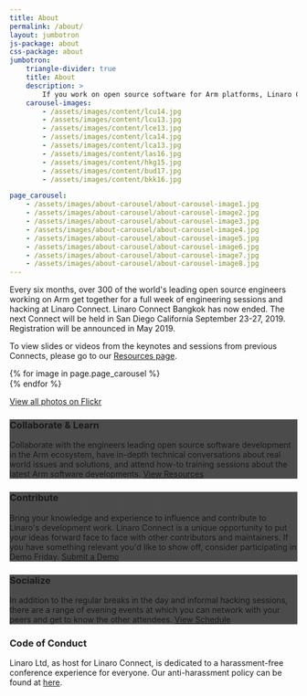 ```yaml
---
title: About
permalink: /about/
layout: jumbotron
js-package: about
css-package: about
jumbotron:
    triangle-divider: true
    title: About
    description: >
        If you work on open source software for Arm platforms, Linaro Connect is the place to be to understand the latest developments and work directly with the most active engineers and maintainers in the ecosystem.
    carousel-images:
        - /assets/images/content/lcu14.jpg
        - /assets/images/content/lcu13.jpg
        - /assets/images/content/lce13.jpg
        - /assets/images/content/lca14.jpg
        - /assets/images/content/lca13.jpg
        - /assets/images/content/las16.jpg
        - /assets/images/content/hkg15.jpg
        - /assets/images/content/bud17.jpg
        - /assets/images/content/bkk16.jpg

page_carousel:
    - /assets/images/about-carousel/about-carousel-image1.jpg
    - /assets/images/about-carousel/about-carousel-image2.jpg
    - /assets/images/about-carousel/about-carousel-image3.jpg
    - /assets/images/about-carousel/about-carousel-image4.jpg
    - /assets/images/about-carousel/about-carousel-image5.jpg
    - /assets/images/about-carousel/about-carousel-image6.jpg
    - /assets/images/about-carousel/about-carousel-image7.jpg
    - /assets/images/about-carousel/about-carousel-image8.jpg
---
```

<div class="row content p-t-40 p-b-40 text-center" id="content-container">
    <div class="container">
        <div class="col-xs-12">
        <p>
            Every six months, over 300 of the world's leading open source engineers working on Arm get together for a full week of engineering sessions and hacking at Linaro Connect. Linaro Connect Bangkok has now ended. The next Connect will be held in San Diego California September 23-27, 2019. Registration will be announced in May 2019.
        </p>
        <p>
            To view slides or videos from the keynotes and sessions from previous Connects, please go to our
            <a href="/resources/">Resources page</a>.
        </p>
        </div>
    </div>
</div>
<div class="row content p-t-40 p-b-40 shadowed-row" id="image-row">
    <div class="owl-carousel owl-theme">
        {% for image in page.page_carousel %}
            <div class="activity-block item">
                <a href="#" data-featherlight="{{image}}">
                    <img src="data:image/gif;base64,R0lGODlhAQABAAAAACH5BAEKAAEALAAAAAABAAEAAAICTAEAOw=="
                        data-src="{{image}}" class="owl-lazy img-responsive" alt="About Carousel Image {{forloop.index}}" />
                </a>
            </div>
        {% endfor %}
    </div>
    <p class="text-center">
        <a href="https://www.flickr.com/photos/linaroorg/albums" class="btn btn-primary">View all photos on Flickr</a>
    </p>
</div>
<div class="row content p-t-40 p-b-40" id="about-block-row">
    <div class="container">
        <div class="col-md-4">
            <div class="about-block text-center" style="background: linear-gradient(
            rgba(0, 0, 0, 0.7), 
            rgba(0, 0, 0, 0.7)
            ), url(/assets/images/content/collaborate-and-learn.jpg);  background-size: cover;">
                <h3>Collaborate & Learn</h3>
                <p>
                    Collaborate with the engineers leading open source software development in the Arm ecosystem, have in-depth technical conversations about real world issues and solutions, and attend how-to training sessions about the latest Arm software developments.
                    <a href="/schedule/" class="btn btn-primary center-block m-t-20">View Resources</a>
                </p>
            </div>
        </div>
        <div class="col-md-4">
            <div class="about-block text-center" style="background: linear-gradient(
            rgba(0, 0, 0, 0.7), 
            rgba(0, 0, 0, 0.7)
            ), url(/assets/images/content/contribute.jpg);  background-size: cover;">
                <h3>Contribute</h3>
                <p>
                    Bring your knowledge and experience to influence and contribute to Linaro's development work. Linaro Connect is a unique opportunity to put your ideas forward face to face with other contributors and maintainers. If you have something relevant you'd like to show off, consider participating in Demo Friday.
                    <a href="/demo-friday/" class="btn btn-primary center-block m-t-20">Submit a Demo</a>
                </p>
            </div>
        </div>
        <div class="col-md-4">
            <div class="about-block text-center" style="background: linear-gradient(
            rgba(0, 0, 0, 0.7), 
            rgba(0, 0, 0, 0.7)
            ), url(/assets/images/content/socialize.jpg);  background-size: cover;">
                <h3>Socialize</h3>
                <p>
                In addition to the regular breaks in the day and informal hacking sessions, there are a range of evening events at which you can network with your peers and get to know the other attendees.
                <a href="/schedule/" class="btn btn-primary center-block m-t-20">View Schedule</a>
                </p>
            </div>
        </div>
    </div>  
</div>

<div class="row content p-t-40 p-b-40 text-center" id="code-of-conduct">
    <div class="container">
        <div class="col-xs-12 text-center">
            <h3>Code of Conduct</h3>
            <p>
            Linaro Ltd, as host for Linaro Connect, is dedicated to a harassment-free conference experience for everyone. Our anti-harassment policy can be found at <a href="/code-of-conduct/">here</a>.
            </p>
        </div>
    </div>
</div>
